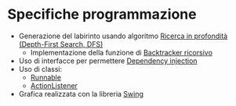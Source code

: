 # Specifiche programmazione

- Generazione del labirinto usando algoritmo [Ricerca in profondità (Depth-First Search, DFS)](https://it.wikipedia.org/wiki/Algoritmi_per_la_generazione_di_un_labirinto#Ricerca_in_profondità_(Depth-First_Search,_DFS))
  - Implementazione della funzione di [Backtracker ricorsivo](https://it.wikipedia.org/wiki/Algoritmi_per_la_generazione_di_un_labirinto#Backtracker_ricorsivo) 
- Uso di interfacce per permettere [Dependency injection](https://it.wikipedia.org/wiki/Dependency_injection)
- Uso di classi:
  - [Runnable](https://docs.oracle.com/javase/7/docs/api/java/lang/Runnable.html)
  - [ActionListener](https://docs.oracle.com/javase/7/docs/api/java/awt/event/ActionListener.html)
- Grafica realizzata con la libreria [Swing](https://docs.oracle.com/javase/7/docs/api/javax/swing/package-summary.html)
